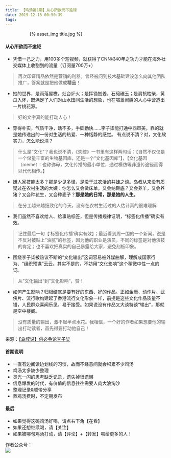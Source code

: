 ```yaml
---
title: 【鸡汤第1期】从心所欲而不逾矩
date: 2019-12-15 00:50:39
tags:
---
```

<div style="width:70%;margin:auto">
{% asset_img title.jpg %}
</div>

#### 从心所欲而不逾矩
- 凭借一己之力，用100多个短视频，就获得了CNN积40年之功力才能在海外社交媒体上收割到的流量（订阅量700万+）
> 再次印证精品依然是营销的利器。曾经被问到技术基础建设怎么向其他团队推广，答案就是把他做成**精品**！

- 她的世界，是雨落屋檐，灶台炉火；是挥锄刨姜，石磙碾玉；是肩抗枯柴，黄瓜入怀，既满足了人们对山水田间生活的想象，也在喧嚣闹腾的人心中营造出一片桃花源。
> 好的文字真的能打动人心！

- 穿得朴实，气质干净，话不多，手脚勤快……李子柒能打通中西审美，靠的就是她传递出的一份对生活的热爱、一种恬静的感觉。
 有点说不清？对，文化软实力，怎么能说清？
> 什么是”文化“？我也说不清，《失控》一书里有这样两句话：【自然不仅仅是一个储量丰富的生物基因库，还是一个“文化基因库”】，【文化基因（meme）：也称弥母，文化传播的最小单位，通过模仿等非遗传途径而得以代代相传。】

- 嫌人家技能太多？那是少见多怪，是没干过农活的井蛙之谈。岛叔从来没有质疑过在农村生活的大姨：你怎么又会做床单，又会纳鞋底？又会养羊，又会养猪？又会种花生，又会种麦子？**那是她的日常，那是她的人生。**
> 在分工越来越细致化的今天，没有在农村生活过的人估计真的很难理解

- 我们虽然不喜欢给人、给事贴标签，但是传播规律证明，“标签化传播”确实有效。
> 记住最后一句【’标签化传播‘确实有效】；最近看到周一围的一个新闻，说是不反对被贴上”油腻“的标签，因为他的职业是演员，不同的标签是对他演技的肯定；也不喜欢把真实的自己暴露给大家，避免刻板印象。

- 围绕李子柒被热议不断的“文化输出”这词容易被外媒曲解，理解成国家行为、“组织预谋”云云。其实不是的，不妨用“文化影响”这个稍微中性一点的词。
> 从”文化输出“到”文化影响“，赞！

- 如何产生影响？归根结底是要有好的东西、好的作品。正如金庸、动作片、武侠片、流行歌构建起了香港流行文化形象一样，前提是这些文化作品质量不错，人民群众喜闻乐见、易于接受。如果说没有作品又大谈特谈“输出”，那就是空中楼阁。
> 没有质量的输出，激不起半点水花。我相信，一个好的作者如果想要他的输出打动读者，首先得要打动他自己！


来源：[【岛叔说】何必争论李子柒](https://mp.weixin.qq.com/s/G2_iW84oDnzAEkbYDFLI1Q)

#### 首期说明
- 一直有边阅读边划线的习惯，故而不经意间就会积累不少鸡汤
- 鸡汤太多缺少整理
- 灵光一闪的思考缺乏记录，遗失掉很遗憾
- 信息爆发的时代，有价值的信息往往需要人肉大浪淘沙
- 整理记录&顺带分享
- 熬鸡汤费时，不定期发布

#### 最后  
- 如果觉得这碗鸡汤好喝，请点右下角【在看】
- 如果还想继续喝，请【关注】
- 如果被哪句鸡汤打动，请【评论】+【转发】喂给更多的人！

作者公众号：  
<img src='http://muchstudy.com/2019/11/10/%E4%B8%80%E6%96%87%E6%90%9E%E5%AE%9AJS%E5%BC%82%E5%B8%B8%E6%8D%95%E8%8E%B7/YIYING.jpg'>
